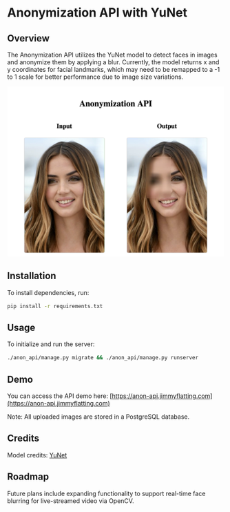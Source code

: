 # Anonymization API with YuNet

## Overview

The Anonymization API utilizes the YuNet model to detect faces in images and anonymize them by applying a blur. Currently, the model returns x and y coordinates for facial landmarks, which may need to be remapped to a -1 to 1 scale for better performance due to image size variations.

![preview](/repo-assets/screenshot.png "Detection example")

## Installation

To install dependencies, run:

```bash
pip install -r requirements.txt
```

## Usage

To initialize and run the server:

```bash
./anon_api/manage.py migrate && ./anon_api/manage.py runserver
```

## Demo

You can access the API demo here: [https://anon-api.jimmyflatting.com](https://anon-api.jimmyflatting.com)

Note: All uploaded images are stored in a PostgreSQL database.

## Credits

Model credits: [YuNet](https://github.com/ShiqiYu/libfacedetection)

## Roadmap

Future plans include expanding functionality to support real-time face blurring for live-streamed video via OpenCV.